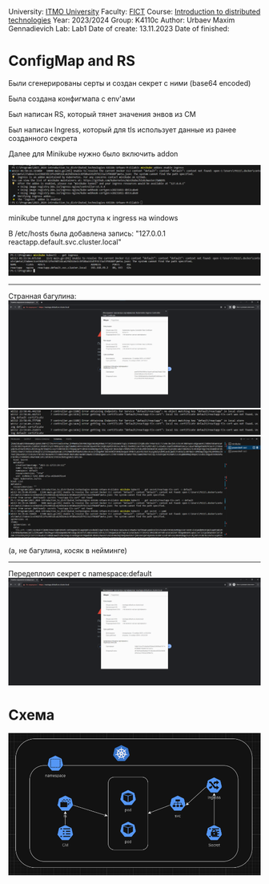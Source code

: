 University: [ITMO University](https://itmo.ru/ru/)
Faculty: [FICT](https://fict.itmo.ru)
Course: [Introduction to distributed technologies](https://github.com/itmo-ict-faculty/introduction-to-distributed-technologies)
Year: 2023/2024
Group: K4110c
Author: Urbaev Maxim Gennadievich
Lab: Lab1
Date of create: 13.11.2023
Date of finished: 


# ConfigMap and RS

Были сгенерированы серты и создан секрет с ними (base64 encoded)

Была создана конфигмапа с env'ами

Был написан RS, который тянет значения энвов из CM

Был написан Ingress, который для tls использует данные из ранее созданного секрета

Далее для Minikube нужно было включить addon

![Alt text](images/image-1.png)

minikube tunnel для доступа к ingress на windows

В /etc/hosts была добавлена запись: "127.0.0.1	reactapp.default.svc.cluster.local"

![Alt text](images/image.png)

---

Странная багулина: 
![Alt text](images/image-2.png)
![Alt text](images/image-3.png)
![Alt text](images/image-5.png)

(а, не багулина, косяк в нейминге)

---

Передеплоил секрет с namespace:default
![Alt text](images/image-4.png)

# Схема

![Alt text](images/schema.png)